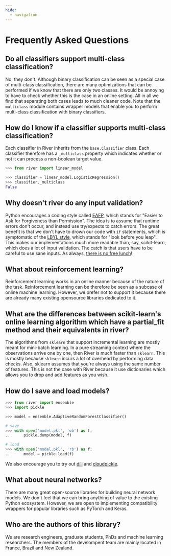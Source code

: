```yaml
---
hide:
  - navigation
---
```


# Frequently Asked Questions

## Do all classifiers support multi-class classification?

No, they don't. Although binary classification can be seen as a special case of multi-class classification, there are many optimizations that can be performed if we know that there are only two classes. It would be annoying to have to check whether this is the case in an online setting. All in all we find that separating both cases leads to much cleaner code. Note that the `multiclass` module contains wrapper models that enable you to perform multi-class classification with binary classifiers.

## How do I know if a classifier supports multi-class classification?

Each classifier in River inherits from the `base.Classifier` class. Each classifier therefore has a `_multiclass` property which indicates whether or not it can process a non-boolean target value.

```python
>>> from river import linear_model

>>> classifier = linear_model.LogisticRegression()
>>> classifier._multiclass
False
```

## Why doesn't river do any input validation?

Python encourages a coding style called [EAFP](https://docs.python.org/2/glossary.html?highlight=EAFP#term-eafp), which stands for "Easier to Ask for Forgiveness than Permission". The idea is to assume that runtime errors don't occur, and instead use try/expects to catch errors. The great benefit is that we don't have to drown our code with `if` statements, which is symptomatic of the [LBYL style](https://docs.python.org/2/glossary.html?highlight=EAFP#term-lbyl), which stands for "look before you leap". This makes our implementations much more readable than, say, scikit-learn, which does a lot of input validation. The catch is that users have to be careful to use sane inputs. As always, [there is no free lunch](https://www.wikiwand.com/en/No_free_lunch_theorem)!

## What about reinforcement learning?

Reinforcement learning works in an online manner because of the nature of the task. Reinforcement learning can be therefore be seen as a subcase of online machine learning. However, we prefer not to support it because there are already many existing opensource libraries dedicated to it.

## What are the differences between scikit-learn's online learning algorithm which have a partial_fit method and their equivalents in river?

The algorithms from `sklearn` that support incremental learning are mostly meant for mini-batch learning. In a pure streaming context where the observations arrive one by one, then River is much faster than `sklearn`. This is mostly because `sklearn` incurs a lot of overhead by performing data checks. Also, sklearn assumes that you're always using the same number of features. This is not the case with River because it use dictionaries which allows you to drop and add features as you wish.

## How do I save and load models?

```python
>>> from river import ensemble
>>> import pickle

>>> model = ensemble.AdaptiveRandomForestClassifier()

# save
>>> with open('model.pkl', 'wb') as f:
...     pickle.dump(model, f)

# load
>>> with open('model.pkl', 'rb') as f:
...     model = pickle.load(f)
```

We also encourage you to try out [dill](https://dill.readthedocs.io/en/latest/dill.html) and [cloudpickle](https://github.com/cloudpipe/cloudpickle).

## What about neural networks?

There are many great open-source libraries for building neural network models. We don't feel that we can bring anything of value to the existing Python ecosystem. However, we are open to implementing compatibility wrappers for popular libraries such as PyTorch and Keras.

## Who are the authors of this library?

We are research engineers, graduate students, PhDs and machine learning researchers. The members of the develompent team are mainly located in France, Brazil and New Zealand.
